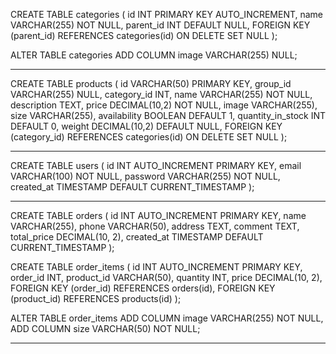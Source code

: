 CREATE TABLE categories (
id INT PRIMARY KEY AUTO_INCREMENT,
name VARCHAR(255) NOT NULL,
parent_id INT DEFAULT NULL,
FOREIGN KEY (parent_id) REFERENCES categories(id) ON DELETE SET NULL
);

ALTER TABLE categories ADD COLUMN image VARCHAR(255) NULL;

---

CREATE TABLE products (
id VARCHAR(50) PRIMARY KEY,
group_id VARCHAR(255) NULL,
category_id INT,
name VARCHAR(255) NOT NULL,
description TEXT,
price DECIMAL(10,2) NOT NULL,
image VARCHAR(255),
size VARCHAR(255),
availability BOOLEAN DEFAULT 1,
quantity_in_stock INT DEFAULT 0,
weight DECIMAL(10,2) DEFAULT NULL,
FOREIGN KEY (category_id) REFERENCES categories(id) ON DELETE SET NULL
);

---

CREATE TABLE users (
id INT AUTO_INCREMENT PRIMARY KEY,
email VARCHAR(100) NOT NULL,
password VARCHAR(255) NOT NULL,
created_at TIMESTAMP DEFAULT CURRENT_TIMESTAMP
);

---

CREATE TABLE orders (
id INT AUTO_INCREMENT PRIMARY KEY,
name VARCHAR(255),
phone VARCHAR(50),
address TEXT,
comment TEXT,
total_price DECIMAL(10, 2),
created_at TIMESTAMP DEFAULT CURRENT_TIMESTAMP
);

CREATE TABLE order_items (
id INT AUTO_INCREMENT PRIMARY KEY,
order_id INT,
product_id VARCHAR(50),
quantity INT,
price DECIMAL(10, 2),
FOREIGN KEY (order_id) REFERENCES orders(id),
FOREIGN KEY (product_id) REFERENCES products(id)
);

ALTER TABLE order_items
ADD COLUMN image VARCHAR(255) NOT NULL,
ADD COLUMN size VARCHAR(50) NOT NULL;

---
